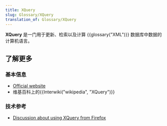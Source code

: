 ```yaml
---
title: XQuery
slug: Glossary/XQuery
translation_of: Glossary/XQuery
---
```

**XQuery** 是一门用于更新、检索以及计算 {{glossary("XML")}} 数据库中数据的计算机语言。

## 了解更多

### 基本信息

- [Official website](https://www.w3.org/XML/Query/)
- 维基百科上的{{Interwiki("wikipedia", "XQuery")}}

### 技术参考

- [Discussion about using XQuery from Firefox](/zh-CN/docs/XQuery)

